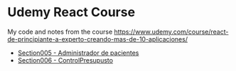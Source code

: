 # Udemy React Course

My code and notes from the course https://www.udemy.com/course/react-de-principiante-a-experto-creando-mas-de-10-aplicaciones/

* [Section005 - Administrador de pacientes](https://naughty-feynman-d16bc1.netlify.app/)
* [Section006 - ControlPresupusto](https://boring-ardinghelli-e586ac.netlify.app/)